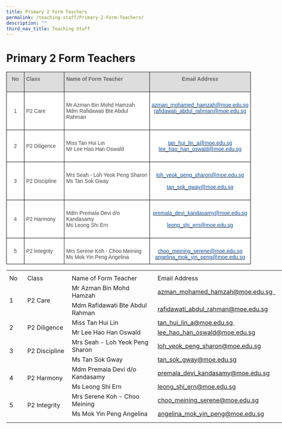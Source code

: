 ```yaml
---
title: Primary 2 Form Teachers
permalink: /teaching-staff/Primary-2-Form-Teachers/
description: ""
third_nav_title: Teaching Staff
---
```

Primary 2 Form Teachers
=======================

<style type="text/css">
.tg  {border-collapse:collapse;border-spacing:0;}
.tg td{border-color:black;border-style:solid;border-width:1px;font-family:Arial, sans-serif;font-size:14px;
  overflow:hidden;padding:10px 5px;word-break:normal;}
.tg th{border-color:black;border-style:solid;border-width:1px;font-family:Arial, sans-serif;font-size:14px;
  font-weight:normal;overflow:hidden;padding:10px 5px;word-break:normal;}
.tg .tg-sxkx{background-color:#FFF;color:#454545;text-align:center;vertical-align:top}
.tg .tg-a4yv{background-color:#DDD;color:#666;font-weight:bold;text-align:center;vertical-align:top}
.tg .tg-6wao{background-color:#FFF;color:#10509C;text-align:center;vertical-align:top}
.tg .tg-fwnj{background-color:#FFF;color:#454545;text-align:left;vertical-align:top}
.tg .tg-e14l{background-color:#DDD;color:#666;font-weight:bold;text-align:left;vertical-align:top}
.tg .tg-ncov{background-color:#FFF;color:#454545;text-align:center;vertical-align:middle}
.tg .tg-sdzj{background-color:#FFF;color:#454545;text-align:left;vertical-align:middle}
</style>
<table style="undefined;table-layout: fixed; width: 649px" class="tg">
<colgroup>
<col style="width: 47px">
<col style="width: 107px">
<col style="width: 230px">
<col style="width: 265px">
</colgroup>
<thead>
  <tr>
    <th class="tg-a4yv">No</th>
    <th class="tg-e14l">Class</th>
    <th class="tg-e14l">Name of Form Teacher</th>
    <th class="tg-a4yv">Email Address<br><br></th>
  </tr>
</thead>
<tbody>
  <tr>
    <td class="tg-ncov">1</td>
    <td class="tg-sdzj">P2 Care</td>
    <td class="tg-sdzj">Mr Azman Bin Mohd Hamzah<br>Mdm Rafidawati Bte Abdul Rahman<br></td>
    <td class="tg-sxkx"><br><a rel="noopener noreferrer" target="_blank" href="mailto:azman_mohamed_hamzah@moe.edu.sg"><span style="text-decoration:none;color:#10509C">azman_mohamed_hamzah@moe.edu.sg</span></a><br><a rel="noopener noreferrer" target="_blank" href="mailto:rafidawati_abdul_rahman@moe.edu.sg"><span style="text-decoration:none;color:#10509C">rafidawati_abdul_rahman@moe.edu.sg</span></a><br><br><br></td>
  </tr>
  <tr>
    <td class="tg-ncov">2</td>
    <td class="tg-sdzj">P2 Diligence</td>
    <td class="tg-sdzj">Miss Tan Hui Lin<br>Mr Lee Hao Han Oswald<br></td>
    <td class="tg-6wao"><br><a href="mailto:tan_hui_lin_a@moe.edu.sg"><span style="text-decoration:none;color:#10509C">tan_hui_lin_a@moe.edu.sg</span></a><br><a href="mailto:lee_hao_han_oswald@moe.edu.sg"><span style="text-decoration:none;color:#10509C">lee_hao_han_oswald@moe.edu.sg</span></a><br><br></td>
  </tr>
  <tr>
    <td class="tg-ncov">3</td>
    <td class="tg-sdzj">P2 Discipline</td>
    <td class="tg-fwnj"><br>Mrs Seah - Loh Yeok Peng Sharon<br>Ms Tan Sok Gway<br><br></td>
    <td class="tg-sxkx"><br><a href="mailto:loh_yeok_peng_sharon@moe.edu.sg"><span style="text-decoration:none;color:#10509C">loh_yeok_peng_sharon@moe.edu.sg</span></a><br><a href="mailto:tan_sok_gway@moe.edu.sg"><span style="text-decoration:none;color:#10509C"><br>tan_sok_gway@moe.edu.sg</span></a><br><br></td>
  </tr>
  <tr>
    <td class="tg-ncov">4</td>
    <td class="tg-sdzj">P2 Harmony</td>
    <td class="tg-fwnj"><br>Mdm Premala Devi d/o Kandasamy<br>Ms Leong Shi Ern<br><br></td>
    <td class="tg-sxkx"><br><a href="mailto:premala_devi_kandasamy@moe.edu.sg"><span style="text-decoration:none;color:#10509C">premala_devi_kandasamy@moe.edu.sg</span></a><br><a href="mailto:leong_shi_ern@moe.edu.sg"><span style="text-decoration:none;color:#10509C"><br>leong_shi_ern@moe.edu.sg</span></a><br><a>
  </a></td></tr><tr>
    <td class="tg-ncov">5 </td>
    <td class="tg-sdzj"> P2 Integrity</td>
    <td class="tg-fwnj"><br>Mrs Serene Koh - Choo Meining<br>Ms Mok Yin Peng Angelina<br></td>
    <td class="tg-ncov"><br><a href="mailto:choo_meining_serene@moe.edu.sg"><span style="text-decoration:none;color:#10509C">choo_meining_serene@moe.edu.sg</span></a><br><a href="mailto:angelina_mok_yin_peng@moe.edu.sg"><span style="text-decoration:none;color:#10509C">angelina_mok_yin_peng@moe.edu.sg</span></a></td>
  </tr>
</tbody>
</table>



<table style="border-collapse:
 collapse;width:569pt" width="757" cellspacing="0" cellpadding="0" border="0"><colgroup><col style="mso-width-source:userset;mso-width-alt:1426;width:29pt" width="39"> <col style="mso-width-source:userset;mso-width-alt:4461;width:92pt" width="122"> <col style="mso-width-source:userset;mso-width-alt:10898;width:224pt" width="298"> <col style="width:48pt" span="2" width="64"> <col style="width:48pt" width="64"> <col style="mso-width-source:userset;mso-width-alt:3510;width:72pt" width="96"> <col style="mso-width-source:userset;mso-width-alt:365;width:8pt" width="10"></colgroup><tbody><tr style="mso-height-source:userset;height:6.0pt" height="8"><td style="height:6.0pt;width:29pt" width="39" class="xl65" height="8"><a name="RANGE!D15:K27"></a></td><td style="width:92pt" width="122"></td><td style="width:224pt" width="298"></td><td style="width:48pt" width="64"></td><td style="width:48pt" width="64"></td><td style="width:48pt" width="64"></td><td style="width:72pt" width="96"></td><td style="width:8pt" width="10"></td></tr><tr style="height:15.75pt" height="21"><td style="height:15.75pt;width:29pt" width="39" class="xl75" height="21">No</td><td style="border-left:none;width:92pt" width="122" class="xl76">Class</td><td style="border-left:none;width:224pt" width="298" class="xl71">Name of Form Teacher</td><td style="border-left:none" class="xl69" colspan="4">Email Address</td><td></td></tr><tr style="height:15.75pt" height="21"><td style="height:31.5pt;width:29pt" width="39" class="xl73" height="42" rowspan="2">1</td><td style="width:92pt" width="122" class="xl72" rowspan="2">P2 Care</td><td style="border-top:none" class="xl74">Mr Azman Bin Mohd Hamzah</td><td style="border-left:none" class="xl67" colspan="4"><a href="mailto:azman_mohamed_hamzah@moe.edu.sg">azman_mohamed_hamzah@moe.edu.sg&nbsp;&nbsp;</a></td><td></td></tr><tr style="height:15.75pt" height="21"><td style="height:15.75pt;border-top:none" class="xl74" height="21">Mdm Rafidawati Bte Abdul Rahman</td><td style="border-left:none" class="xl67" colspan="4"><a href="mailto:rafidawati_abdul_rahman@moe.edu.sg">rafidawati_abdul_rahman@moe.edu.sg</a></td><td></td></tr><tr style="height:15.75pt" height="21"><td style="height:31.5pt;width:29pt" width="39" class="xl66" height="42" rowspan="2">2</td><td style="width:92pt" width="122" class="xl77" rowspan="2">P2 Diligence</td><td style="border-top:none" class="xl74">Miss Tan Hui Lin</td><td style="border-left:none" class="xl67" colspan="4"><a href="mailto:tan_hui_lin_a@moe.edu.sg">tan_hui_lin_a@moe.edu.sg&nbsp;</a></td><td></td></tr><tr style="height:15.75pt" height="21"><td style="height:15.75pt;border-top:none" class="xl74" height="21">Mr Lee Hao Han Oswald</td><td style="border-left:none" class="xl67" colspan="4"><a href="mailto:lee_hao_han_oswald@moe.edu.sg">lee_hao_han_oswald@moe.edu.sg</a></td><td></td></tr><tr style="height:15.75pt" height="21"><td style="height:31.5pt;width:29pt" width="39" class="xl66" height="42" rowspan="2">3</td><td style="width:92pt" width="122" class="xl77" rowspan="2">P2 Discipline</td><td style="border-top:none" class="xl74">Mrs Seah - Loh Yeok Peng Sharon</td><td style="border-left:none" class="xl67" colspan="4"><a href="mailto:loh_yeok_peng_sharon@moe.edu.sg">loh_yeok_peng_sharon@moe.edu.sg</a></td><td></td></tr><tr style="height:15.75pt" height="21"><td style="height:15.75pt;border-top:none" class="xl74" height="21">Ms Tan Sok Gway</td><td style="border-left:none" class="xl67" colspan="4"><a href="mailto:tan_sok_gway@moe.edu.sg">tan_sok_gway@moe.edu.sg</a></td><td></td></tr><tr style="height:15.75pt" height="21"><td style="height:31.5pt;width:29pt" width="39" class="xl66" height="42" rowspan="2">4</td><td style="width:92pt" width="122" class="xl77" rowspan="2">P2 Harmony</td><td style="border-top:none" class="xl74">Mdm Premala Devi d/o Kandasamy</td><td style="border-left:none" class="xl67" colspan="4"><a href="mailto:premala_devi_kandasamy@moe.edu.sg">premala_devi_kandasamy@moe.edu.sg</a></td><td></td></tr><tr style="height:15.75pt" height="21"><td style="height:15.75pt;border-top:none" class="xl74" height="21">Ms Leong Shi Ern</td><td style="border-left:none" class="xl67" colspan="4"><a href="mailto:leong_shi_ern@moe.edu.sg">leong_shi_ern@moe.edu.sg</a></td><td></td></tr><tr style="height:15.75pt" height="21"><td style="height:31.5pt;width:29pt" width="39" class="xl66" height="42" rowspan="2">5&nbsp;</td><td style="width:92pt" width="122" class="xl77" rowspan="2">P2 Integrity</td><td style="border-top:none" class="xl74">Mrs Serene Koh - Choo Meining</td><td style="border-left:none" class="xl67" colspan="4"><a href="mailto:choo_meining_serene@moe.edu.sg">choo_meining_serene@moe.edu.sg</a></td><td></td></tr><tr style="height:15.75pt" height="21"><td style="height:15.75pt;border-top:none" class="xl74" height="21">Ms Mok Yin Peng Angelina</td><td style="border-left:none" class="xl67" colspan="4"><a href="mailto:Angelina_mok_yin_peng@moe.edu.sg">angelina_mok_yin_peng@moe.edu.sg</a></td><td></td></tr><tr style="mso-height-source:userset;height:7.5pt" height="10"><td style="height:7.5pt" class="xl65" height="10"></td><td></td><td></td><td></td><td></td><td></td><td></td><td></td></tr></tbody></table>